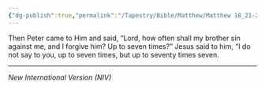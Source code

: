 ```yaml
---
{"dg-publish":true,"permalink":"/Tapestry/Bible/Matthew/Matthew 18_21-22/","title":"Matthew 18:21-22","hide":true,"tags":["bible-verse","bible-verse"],"dgHomeLink":true,"dgShowLocalGraph":true,"dgEnableSearch":true}
---
```



Then Peter came to Him and said, “Lord, how often shall my brother sin against me, and I forgive him? Up to seven times?”
Jesus said to him, “I do not say to you, up to seven times, but up to seventy times seven.

---
*New International Version (NIV)*